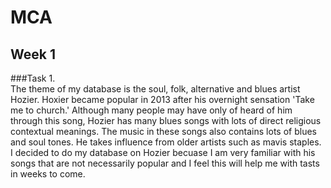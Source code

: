 # MCA
## Week 1
###Task 1.  
The theme of my database is the soul, folk, alternative and blues artist Hozier. Hoxier became popular in 2013 after his overnight sensation 'Take me to church.' Although many people may have only of heard of him through this song, Hozier has many blues songs with lots of direct religious contextual meanings. The music in these songs also contains lots of blues and soul tones. He takes influence from older artists such as mavis staples. I decided to do my database on Hozier becuase I am very familiar with his songs that are not necessarily popular and I feel this will help me with tasts in weeks to come.


